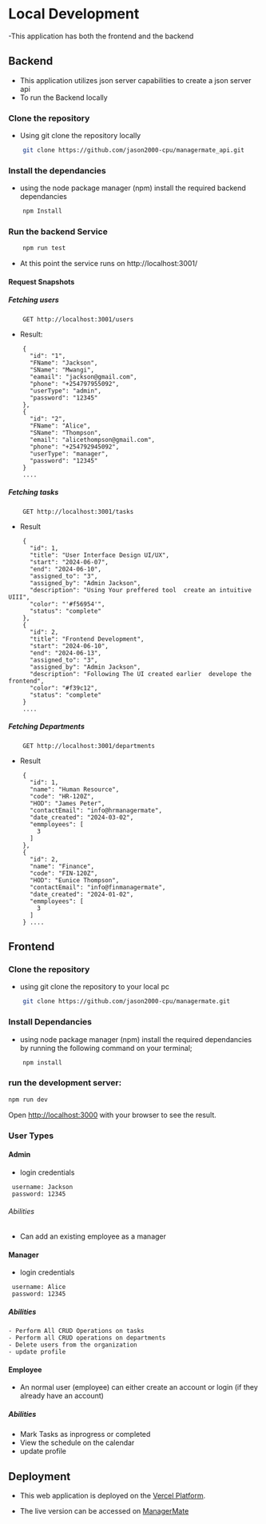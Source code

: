 # Local Development

-This application has both the frontend and the backend

## Backend
- This application utilizes json server capabilities to create a json server api
- To run the Backend locally

### Clone the repository
- Using git clone the repository locally

```bash
    git clone https://github.com/jason2000-cpu/managermate_api.git
```

### Install the dependancies
- using the node package manager (npm) install the required backend dependancies

```bash
    npm Install
```

### Run the backend Service

```bash
    npm run test
```

- At this point the service  runs on http://localhost:3001/

#### Request Snapshots

##### Fetching users

```
    GET http://localhost:3001/users
```

- Result:
```
    {
      "id": "1",
      "FName": "Jackson",
      "SName": "Mwangi",
      "eamail": "jackson@gmail.com",
      "phone": "+254797955092",
      "userType": "admin",
      "password": "12345"
    },
    {
      "id": "2",
      "FName": "Alice",
      "SName": "Thompson",
      "email": "alicethompson@gmail.com",
      "phone": "+254792945092",
      "userType": "manager",
      "password": "12345"
    }
    ....
```

##### Fetching tasks

```
    GET http://localhost:3001/tasks
```

- Result

```
    {
      "id": 1,
      "title": "User Interface Design UI/UX",
      "start": "2024-06-07",
      "end": "2024-06-10",
      "assigned_to": "3",
      "assigned_by": "Admin Jackson",
      "description": "Using Your preffered tool  create an intuitive UIII",
      "color": "'#f56954'",
      "status": "complete"
    },
    {
      "id": 2,
      "title": "Frontend Development",
      "start": "2024-06-10",
      "end": "2024-06-13",
      "assigned_to": "3",
      "assigned_by": "Admin Jackson",
      "description": "Following The UI created earlier  develope the frontend",
      "color": "#f39c12",
      "status": "complete"
    }
    ....
```

##### Fetching Departments

```
    GET http://localhost:3001/departments
```

- Result

```
    {
      "id": 1,
      "name": "Human Resource",
      "code": "HR-120Z",
      "HOD": "James Peter",
      "contactEmail": "info@hrmanagermate",
      "date_created": "2024-03-02",
      "emmployees": [
        3
      ]
    },
    {
      "id": 2,
      "name": "Finance",
      "code": "FIN-120Z",
      "HOD": "Eunice Thompson",
      "contactEmail": "info@finmanagermate",
      "date_created": "2024-01-02",
      "emmployees": [
        3
      ]
    } ....
```


## Frontend

### Clone the repository
- using git clone the repository to your local pc 

```bash
    git clone https://github.com/jason2000-cpu/managermate.git
```

### Install Dependancies
- using node package manager (npm) install the required dependancies by running the following
command on your terminal;

```bash
    npm install
```

### run the development server:

```bash
npm run dev

```

Open [http://localhost:3000](http://localhost:3000) with your browser to see the result.


### User Types

#### Admin

- login credentials
```
 username: Jackson
 password: 12345 
```

###### Abilities
- Can add an existing employee as a manager


#### Manager

- login credentials

```
 username: Alice
 password: 12345

```

##### Abilities
    - Perform All CRUD Operations on tasks
    - Perform all CRUD operations on departments
    - Delete users from the organization
    - update profile

#### Employee

- An normal user (employee) can either create an account  or login (if they already have an account)

##### Abilities
 -  Mark Tasks as inprogress or completed
 - View the schedule on the calendar
 - update profile


## Deployment

- This web application is deployed  on the [Vercel Platform](https://vercel.com/new?utm_medium=default-template&filter=next.js&utm_source=create-next-app&utm_campaign=create-next-app-readme).

- The live version can be accessed on [ManagerMate](https://managermate.vercel.app/)
